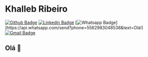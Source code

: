 # Khalleb Ribeiro

[![Github Badge](https://img.shields.io/badge/-Github-000?style=flat-square&logo=Github&logoColor=white&link=https://github.com/khalleb)](https://github.com/khalleb)
[![Linkedin Badge](https://img.shields.io/badge/-LinkedIn-blue?style=flat-square&logo=Linkedin&logoColor=white&link=https://www.linkedin.com/in/khalleb/)](https://www.linkedin.com/in/khalleb/)
[![Whatsapp Badge](https://img.shields.io/badge/-Whatsapp-4CA143?style=flat-square&labelColor=4CA143&logo=whatsapp&logoColor=white&link=https://api.whatsapp.com/send?phone=5562983048538&text=Olá!)](https://api.whatsapp.com/send?phone=5562983048538&text=Olá!)
[![Gmail Badge](https://img.shields.io/badge/-Gmail-c14438?style=flat-square&logo=Gmail&logoColor=white&link=mailto:khallebw@gmail.com)](mailto:khallebw@gmail.com)

## Olá 👋
